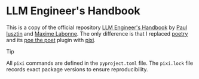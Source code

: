 # LLM Engineer's Handbook

This is a copy of the official repository [LLM Engineer's Handbook](https://github.com/PacktPublishing/LLM-Engineers-Handbook) by [Paul Iusztin](https://github.com/iusztinpaul) and [Maxime Labonne](https://github.com/mlabonne). The only difference is that I replaced [poetry](https://github.com/python-poetry/poetry) and its [poe the poet](https://github.com/nat-n/poethepoet) plugin with [pixi](https://github.com/prefix-dev/pixi).

> [!TIP]
> All `pixi` commands are defined in the `pyproject.toml` file. The `pixi.lock` file records exact package versions to ensure reproducibility.
